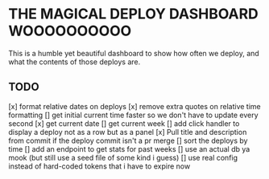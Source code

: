 # THE MAGICAL DEPLOY DASHBOARD WOOOOOOOOOO

This is a humble yet beautiful dashboard to show how often we deploy, and what
the contents of those deploys are.


## TODO

[x] format relative dates on deploys
[x] remove extra quotes on relative time formatting
[]  get initial current time faster so we don't have to update every second
[x] get current date
[]  get current week
[]  add click handler to display a deploy not as a row but as a panel
[x] Pull title and description from commit if the deploy commit isn't a pr merge
[]  sort the deploys by time
[]  add an endpoint to get stats for past weeks
[]  use an actual db ya mook (but still use a seed file of some kind i guess)
[]  use real config instead of hard-coded tokens that i have to expire now
